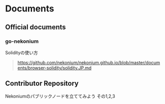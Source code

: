 # Documents

## Official documents

### go-nekonium
Solidityの使い方
> https://github.com/nekonium/nekonium.github.io/blob/master/documents/browser-solidity/solidity.JP.md




## Contributor Repository
Nekoniumのパブリックノードを立ててみよう その1,2,3
> 
> 
> 


